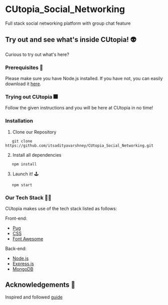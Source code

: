 # CUtopia_Social_Networking
Full stack social networking platform with group chat feature

## Try out and see what's inside CUtopia! :alien:

Curious to try out what's here? 

### Prerequisites :triumph:

Please make sure you have Node.js installed. If you have not, you can easily download it [here](https://nodejs.org/en/).

### Trying out CUtopia :fireworks:

Follow the given instructions and you will be here at CUtopia in no time!

### Installation

1. Clone our Repository
```
   git clone https://github.com/itsadityavarshney/CUtopia_Social_Networking.git
```

2. Install all dependencies
```
   npm install
```

3. Launch it! :joystick:
```
   npm start
```

### Our Tech Stack :man_technologist:	

CUtopia makes use of the tech stack listed as follows:

Front-end:
* [Pug](https://pugjs.org/api/getting-started.html)
* [CSS](https://getbootstrap.com/docs/3.4/css/)
* [Font Awesome](https://fontawesome.com)

Back-end:

* [Node.js](https://nodejs.org/en/)
* [Express.js](https://expressjs.com)
* [MongoDB](https://www.mongodb.com)


## Acknowledgements :pray:
Inspired and followed [guide](https://www.udemy.com/course/create-a-twitter-clone-with-nodejs-socketio-and-mongodb/)
